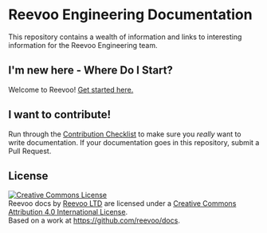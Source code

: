 # Reevoo Engineering Documentation

This repository contains a wealth of information and links to interesting information for the Reevoo Engineering team.

## I'm new here - Where Do I Start?

Welcome to Reevoo! [Get started here.](new_starter.md)

## I want to contribute!

Run through the [Contribution Checklist](contribution.md) to make sure you *really* want to write documentation. If your documentation goes in this repository, submit a Pull Request.

## License
<a rel="license" href="http://creativecommons.org/licenses/by/4.0/"><img alt="Creative Commons License" style="border-width:0" src="https://i.creativecommons.org/l/by/4.0/88x31.png" /></a><br /><span xmlns:dct="http://purl.org/dc/terms/" href="http://purl.org/dc/dcmitype/Text" property="dct:title" rel="dct:type">Reevoo docs</span> by <a xmlns:cc="http://creativecommons.org/ns#" href="http://reevoo.github.io/" property="cc:attributionName" rel="cc:attributionURL">Reevoo LTD</a> are licensed under a <a rel="license" href="http://creativecommons.org/licenses/by/4.0/">Creative Commons Attribution 4.0 International License</a>.<br />Based on a work at <a xmlns:dct="http://purl.org/dc/terms/" href="https://github.com/reevoo/docs" rel="dct:source">https://github.com/reevoo/docs</a>.
